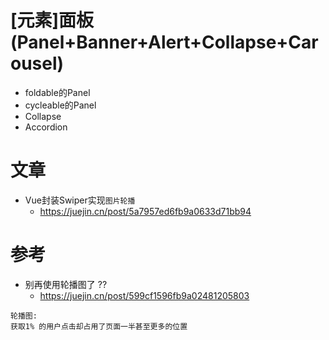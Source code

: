 # [元素]面板(Panel+Banner+Alert+Collapse+Carousel)

- foldable的Panel
- cycleable的Panel
- Collapse
- Accordion


# 文章

- Vue封装Swiper实现`图片轮播` 
    - https://juejin.cn/post/5a7957ed6fb9a0633d71bb94 

# 参考

- 别再使用轮播图了 ??
  - <https://juejin.cn/post/599cf1596fb9a02481205803>

```
轮播图: 
获取1% 的用户点击却占用了页面一半甚至更多的位置
```